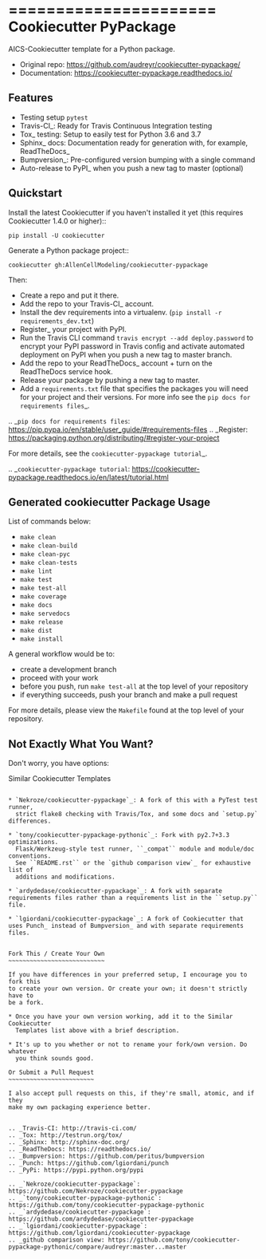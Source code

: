 ======================
Cookiecutter PyPackage
======================

AICS-Cookiecutter template for a Python package.

* Original repo: https://github.com/audreyr/cookiecutter-pypackage/
* Documentation: https://cookiecutter-pypackage.readthedocs.io/

Features
--------

* Testing setup ``pytest``
* Travis-CI_: Ready for Travis Continuous Integration testing
* Tox_ testing: Setup to easily test for Python 3.6 and 3.7
* Sphinx_ docs: Documentation ready for generation with, for example, ReadTheDocs_
* Bumpversion_: Pre-configured version bumping with a single command
* Auto-release to PyPI_ when you push a new tag to master (optional)

Quickstart
----------

Install the latest Cookiecutter if you haven't installed it yet (this requires
Cookiecutter 1.4.0 or higher)::

    pip install -U cookiecutter

Generate a Python package project::

    cookiecutter gh:AllenCellModeling/cookiecutter-pypackage

Then:

* Create a repo and put it there.
* Add the repo to your Travis-CI_ account.
* Install the dev requirements into a virtualenv. (``pip install -r requirements_dev.txt``)
* Register_ your project with PyPI.
* Run the Travis CLI command `travis encrypt --add deploy.password` to encrypt your PyPI password in Travis config
  and activate automated deployment on PyPI when you push a new tag to master branch.
* Add the repo to your ReadTheDocs_ account + turn on the ReadTheDocs service hook.
* Release your package by pushing a new tag to master.
* Add a `requirements.txt` file that specifies the packages you will need for
  your project and their versions. For more info see the `pip docs for requirements files`_.

.. _`pip docs for requirements files`: https://pip.pypa.io/en/stable/user_guide/#requirements-files
.. _Register: https://packaging.python.org/distributing/#register-your-project

For more details, see the `cookiecutter-pypackage tutorial`_.

.. _`cookiecutter-pypackage tutorial`: https://cookiecutter-pypackage.readthedocs.io/en/latest/tutorial.html

Generated cookiecutter Package Usage
-----------------------

List of commands below:

* ``make clean``
* ``make clean-build``
* ``make clean-pyc``
* ``make clean-tests``
* ``make lint``
* ``make test``
* ``make test-all``
* ``make coverage``
* ``make docs``
* ``make servedocs``
* ``make release``
* ``make dist``
* ``make install``

A general workflow would be to:

* create a development branch
* proceed with your work
* before you push, run ``make test-all`` at the top level of your repository
* if everything succeeds, push your branch and make a pull request

For more details, please view the ``Makefile`` found at the top level of your repository.

Not Exactly What You Want?
--------------------------

Don't worry, you have options:

Similar Cookiecutter Templates
~~~~~~~~~~~~~~~~~~~~~~~~~~~~~~

* `Nekroze/cookiecutter-pypackage`_: A fork of this with a PyTest test runner,
  strict flake8 checking with Travis/Tox, and some docs and `setup.py` differences.

* `tony/cookiecutter-pypackage-pythonic`_: Fork with py2.7+3.3 optimizations.
  Flask/Werkzeug-style test runner, ``_compat`` module and module/doc conventions.
  See ``README.rst`` or the `github comparison view`_ for exhaustive list of
  additions and modifications.

* `ardydedase/cookiecutter-pypackage`_: A fork with separate requirements files rather than a requirements list in the ``setup.py`` file.

* `lgiordani/cookiecutter-pypackage`_: A fork of Cookiecutter that uses Punch_ instead of Bumpversion_ and with separate requirements files.


Fork This / Create Your Own
~~~~~~~~~~~~~~~~~~~~~~~~~~~

If you have differences in your preferred setup, I encourage you to fork this
to create your own version. Or create your own; it doesn't strictly have to
be a fork.

* Once you have your own version working, add it to the Similar Cookiecutter
  Templates list above with a brief description.

* It's up to you whether or not to rename your fork/own version. Do whatever
  you think sounds good.

Or Submit a Pull Request
~~~~~~~~~~~~~~~~~~~~~~~~

I also accept pull requests on this, if they're small, atomic, and if they
make my own packaging experience better.


.. _Travis-CI: http://travis-ci.com/
.. _Tox: http://testrun.org/tox/
.. _Sphinx: http://sphinx-doc.org/
.. _ReadTheDocs: https://readthedocs.io/
.. _Bumpversion: https://github.com/peritus/bumpversion
.. _Punch: https://github.com/lgiordani/punch
.. _PyPi: https://pypi.python.org/pypi

.. _`Nekroze/cookiecutter-pypackage`: https://github.com/Nekroze/cookiecutter-pypackage
.. _`tony/cookiecutter-pypackage-pythonic`: https://github.com/tony/cookiecutter-pypackage-pythonic
.. _`ardydedase/cookiecutter-pypackage`: https://github.com/ardydedase/cookiecutter-pypackage
.. _`lgiordani/cookiecutter-pypackage`: https://github.com/lgiordani/cookiecutter-pypackage
.. _github comparison view: https://github.com/tony/cookiecutter-pypackage-pythonic/compare/audreyr:master...master
